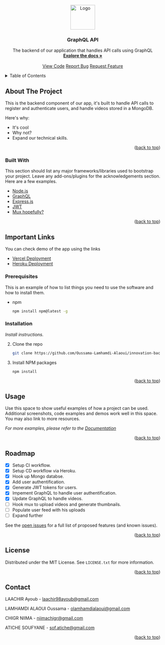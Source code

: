 <div id="top"></div>
<!--
*** Credit https://github.com/othneildrew/Best-README-Template by Aarav-USA
-->
<!-- PROJECT LOGO -->
<br />
<div align="center">
  <a href="#">
    <img src="images/logo.png" alt="Logo" width="80" height="80">
  </a>

  <h3 align="center">GraphQL API</h3>

  <p align="center">
    The backend of our application that handles API calls using GraphQL 
    <br />
    <a href="https://github.com/Oussama-Lamhamdi-Alaoui/innovation-backend"><strong>Explore the docs »</strong></a>
    <br />
    <br />
    <a href="https://github.com/Oussama-Lamhamdi-Alaoui/innovation-backend">View Code</a>
    <a href="https://github.com/Oussama-Lamhamdi-Alaoui/innovation-backend/issues">Report Bug</a>
    <a href="https://github.com/Oussama-Lamhamdi-Alaoui/innovation-backend/issues">Request Feature</a>
  </p>
</div>

<!-- TABLE OF CONTENTS -->
<details>
  <summary>Table of Contents</summary>
  <ol>
    <li>
      <a href="#about-the-project">About The Project</a>
      <ul>
        <li><a href="#built-with">Built With</a></li>
      </ul>
    </li>
    <li>
      <a href="#getting-started">Getting Started</a>
      <ul>
        <li><a href="#prerequisites">Prerequisites</a></li>
        <li><a href="#installation">Installation</a></li>
      </ul>
    </li>
    <li><a href="#usage">Usage</a></li>
    <li><a href="#roadmap">Roadmap</a></li>
    <li><a href="#contributing">Contributing</a></li>
    <li><a href="#license">License</a></li>
    <li><a href="#contact">Contact</a></li>
    <li><a href="#acknowledgments">Acknowledgments</a></li>
  </ol>
</details>

<!-- ABOUT THE PROJECT -->

## About The Project

This is the backend component of our app, it's built to handle API calls to register and authenticate users, and handle videos stored in a MongoDB.

Here's why:

- It's cool
- Why not?
- Expand our technical skills.

<p align="right">(<a href="#top">back to top</a>)</p>

### Built With

This section should list any major frameworks/libraries used to bootstrap your project. Leave any add-ons/plugins for the acknowledgements section. Here are a few examples.

- [Node.js](https://nodejs.org/)
- [GraphQL](https://graphql.org/)
- [Express.js](https://expressjs.com/)
- [JWT](https://jwt.io)
- [Mux hopefully?](https://mux.com/)

<p align="right">(<a href="#top">back to top</a>)</p>

<!-- LINKS -->

## Important Links

You can check demo of the app using the links

- [Vercel Deployment](https://insea-workshop-front-ten.vercel.app/)
- [Heroku Deployment](https://innovation-api-app.herokuapp.com)

### Prerequisites

This is an example of how to list things you need to use the software and how to install them.

- npm
  ```sh
  npm install npm@latest -g
  ```

### Installation

_Install instructions._

2. Clone the repo
   ```sh
   git clone https://github.com/Oussama-Lamhamdi-Alaoui/innovation-backend.git
   ```
3. Install NPM packages
   ```sh
   npm install
   ```

<p align="right">(<a href="#top">back to top</a>)</p>

<!-- USAGE EXAMPLES -->

## Usage

Use this space to show useful examples of how a project can be used. Additional screenshots, code examples and demos work well in this space. You may also link to more resources.

_For more examples, please refer to the [Documentation](https://example.com)_

<p align="right">(<a href="#top">back to top</a>)</p>

<!-- ROADMAP -->

## Roadmap

- [x] Setup CI workflow.
- [x] Setup CD workflow via Heroku.
- [x] Hook up Mongo databse.
- [x] Add user authentification.
- [x] Generate JWT tokens for users.
- [x] Impement GraphQL to handle user authentification.
- [x] Update GraphQL to handle videos.
- [ ] Hook mux to upload videos and generate thumbnails.
- [ ] Populate user feed with his uploads
- [ ] Expand further

See the [open issues](https://github.com/Oussama-Lamhamdi-Alaoui/innovation-backend/issues) for a full list of proposed features (and known issues).

<p align="right">(<a href="#top">back to top</a>)</p>

<!-- LICENSE -->

## License

Distributed under the MIT License. See `LICENSE.txt` for more information.

<p align="right">(<a href="#top">back to top</a>)</p>

<!-- CONTACT -->

## Contact

LAACHIR Ayoub - laachir98ayoub@gmail.com

LAMHAMDI ALAOUI Oussama - olamhamdialaoui@gmail.com

CHIGR NIIMA - niimachigr@gmail.com

ATICHE SOUFYANE - sof.atiche@gmail.com

<p align="right">(<a href="#top">back to top</a>)</p>
